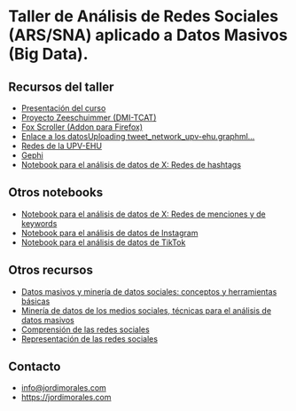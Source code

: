 # Taller de Análisis de Redes Sociales (ARS/SNA) aplicado a Datos Masivos (Big Data).
## Recursos del taller
- [Presentación del curso](https://github.com/user-attachments/files/17227643/TALLER.GRADOS.2024.pdf)
- [Proyecto Zeeschuimmer (DMI-TCAT)](https://github.com/digitalmethodsinitiative/zeeschuimer)
- [Fox Scroller (Addon para Firefox)](https://addons.mozilla.org/es/firefox/addon/foxscroller/)
- [Enlace a los datos](https://we.tl/t-fZgdqy6az3)[Uploading tweet_network_upv-ehu.graphml…]()
- [Redes de la UPV-EHU](https://github.com/user-attachments/files/17396126/networks_upv-ehu.zip)
- [Gephi](https://gephi.org/)
- [Notebook para el análisis de datos de X: Redes de hashtags](https://colab.research.google.com/drive/1KK9DRrZFhXW606auDOfjoUbPnn6irKzK?usp=sharing)

## Otros notebooks
- [Notebook para el análisis de datos de X: Redes de menciones y de keywords](https://colab.research.google.com/drive/1Y2hMdwIz8eFYLYe23F7hqq7rRhKtQ_8K?usp=sharing)
- [Notebook para el análisis de datos de Instagram](https://colab.research.google.com/drive/1nWZomBArvU0KRhRPz197PxotDUczRatt?usp=sharing)
- [Notebook para el análisis de datos de TikTok](https://colab.research.google.com/drive/1So4SnQlOztr9le3FYQTgpQNtpJFBZTCf?usp=sharing)
  
## Otros recursos
- [Datos masivos y minería de datos sociales: conceptos y herramientas básicas](https://jordimorales.com/wp-content/uploads/2021/07/Datos-masivos.pdf)
- [Minería de datos de los medios sociales, técnicas para el análisis de datos masivos](https://jordimorales.com/wp-content/uploads/2021/07/Mineria-de-datos.pdf)
- [Comprensión de las redes sociales](https://jordimorales.com/wp-content/uploads/2022/01/1.-Comprension-de-las-redes-sociales.pdf)
- [Representación de las redes sociales](https://jordimorales.com/wp-content/uploads/2022/01/2.-Representacion-de-las-redes-sociales.pdf)

## Contacto
- info@jordimorales.com
- https://jordimorales.com 
